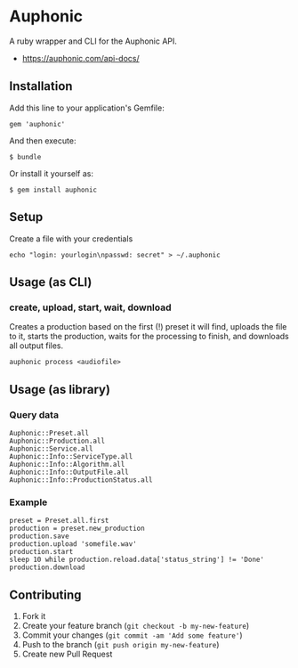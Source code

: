# Auphonic

A ruby wrapper and CLI for the Auphonic API.

* https://auphonic.com/api-docs/


## Installation

Add this line to your application's Gemfile:

    gem 'auphonic'

And then execute:

    $ bundle

Or install it yourself as:

    $ gem install auphonic


## Setup

Create a file with your credentials

    echo "login: yourlogin\npasswd: secret" > ~/.auphonic


## Usage (as CLI)

### create, upload, start, wait, download

Creates a production based on the first (!) preset it will find,
uploads the file to it, starts the production, waits for the processing
to finish, and downloads all output files.

    auphonic process <audiofile>


## Usage (as library)

### Query data

    Auphonic::Preset.all
    Auphonic::Production.all
    Auphonic::Service.all
    Auphonic::Info::ServiceType.all
    Auphonic::Info::Algorithm.all
    Auphonic::Info::OutputFile.all
    Auphonic::Info::ProductionStatus.all

### Example

    preset = Preset.all.first
    production = preset.new_production
    production.save
    production.upload 'somefile.wav'
    production.start
    sleep 10 while production.reload.data['status_string'] != 'Done'
    production.download


## Contributing

1. Fork it
2. Create your feature branch (`git checkout -b my-new-feature`)
3. Commit your changes (`git commit -am 'Add some feature'`)
4. Push to the branch (`git push origin my-new-feature`)
5. Create new Pull Request
